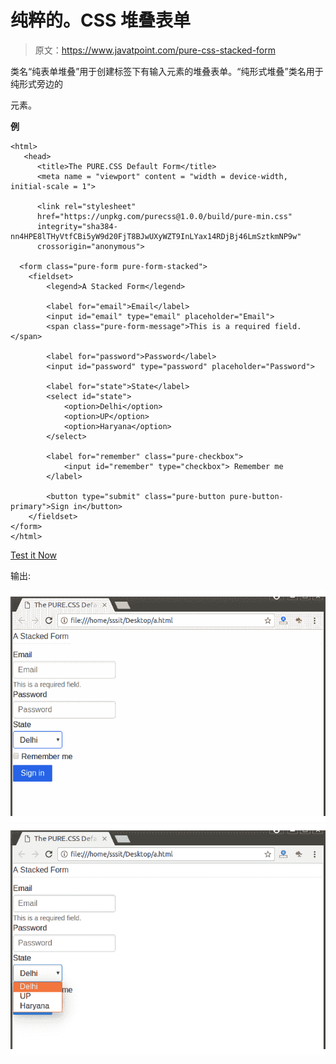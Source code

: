 # 纯粹的。CSS 堆叠表单

> 原文：<https://www.javatpoint.com/pure-css-stacked-form>

类名“纯表单堆叠”用于创建标签下有输入元素的堆叠表单。“纯形式堆叠”类名用于纯形式旁边的

<form>元素。</form>

**例**

```
<html>
   <head>
      <title>The PURE.CSS Default Form</title>
      <meta name = "viewport" content = "width = device-width, initial-scale = 1">

      <link rel="stylesheet" 
	  href="https://unpkg.com/purecss@1.0.0/build/pure-min.css" 
	  integrity="sha384-nn4HPE8lTHyVtfCBi5yW9d20FjT8BJwUXyWZT9InLYax14RDjBj46LmSztkmNP9w" 
	  crossorigin="anonymous">

  <form class="pure-form pure-form-stacked">
    <fieldset>
        <legend>A Stacked Form</legend>

        <label for="email">Email</label>
        <input id="email" type="email" placeholder="Email">
        <span class="pure-form-message">This is a required field.</span>

        <label for="password">Password</label>
        <input id="password" type="password" placeholder="Password">

        <label for="state">State</label>
        <select id="state">
            <option>Delhi</option>
            <option>UP</option>
            <option>Haryana</option>
        </select>

        <label for="remember" class="pure-checkbox">
            <input id="remember" type="checkbox"> Remember me
        </label>

        <button type="submit" class="pure-button pure-button-primary">Sign in</button>
    </fieldset>
</form>
</html>

```

[Test it Now](https://www.javatpoint.com/oprweb/test.jsp?filename=purecssforms3)

输出:

![PureCSS Forms 3](img/4375f9fb40a5bc82bb51f7acfd038e9e.png)
![PureCSS Forms 4](img/3b2d9323a6374d7b4a49f1ed44a4acf7.png)
